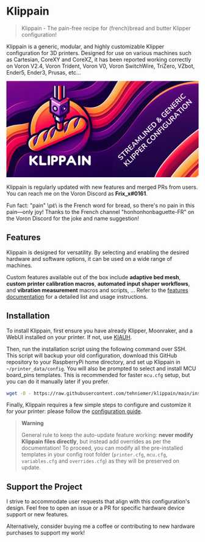 # Klippain

> Klippain - The pain-free recipe for (french)bread and butter Klipper configuration!

Klippain is a generic, modular, and highly customizable Klipper configuration for 3D printers. Designed for use on various machines such as Cartesian, CoreXY and CoreXZ, it has been reported working correctly on Voron V2.4, Voron Trident, Voron V0, Voron SwitchWire, TriZero, VZbot, Ender5, Ender3, Prusas, etc...

![Klippain](./docs/klippain.png)

Klippain is regularly updated with new features and merged PRs from users. You can reach me on the Voron Discord as **Frix_x#0161**.

Fun fact: "pain" \pɛ̃\ is the French word for bread, so there's no pain in this pain—only joy! Thanks to the French channel "honhonhonbaguette-FR" on the Voron Discord for the joke and name suggestion!


## Features

Klippain is designed for versatility. By selecting and enabling the desired hardware and software options, it can be used on a wide range of machines.

Custom features available out of the box include **adaptive bed mesh**, **custom printer calibration macros**, **automated input shaper workflows**, and **vibration measurement** macros and scripts, ... Refer to the [features documentation](./docs/features.md) for a detailed list and usage instructions.


## Installation

To install Klippain, first ensure you have already Klipper, Moonraker, and a WebUI installed on your printer. If not, use [KIAUH](https://github.com/th33xitus/kiauh).

Then, run the installation script using the following command over SSH. This script will backup your old configuration, download this GitHub repository to your RaspberryPi home directory, and set up Klippain in `~/printer_data/config`. You will also be prompted to select and install MCU board_pins templates. This is recommended for faster `mcu.cfg` setup, but you can do it manually later if you prefer.

```bash
wget -O - https://raw.githubusercontent.com/tehniemer/klippain/main/install.sh | bash
```

Finally, Klippain requires a few simple steps to configure and customize it for your printer: please follow the [configuration guide](./docs/configuration.md).

  > **Warning**
  >
  > General rule to keep the auto-update feature working: **never modify Klippain files directly**, but instead add overrides as per the documentation! To proceed, you can modify all the pre-installed templates in your config root folder (`printer.cfg`, `mcu.cfg`, `variables.cfg` and `overrides.cfg`) as they will be preserved on update.


## Support the Project

I strive to accommodate user requests that align with this configuration's design. Feel free to open an issue or a PR for specific hardware device support or new features.

Alternatively, consider buying me a coffee or contributing to new hardware purchases to support my work!
